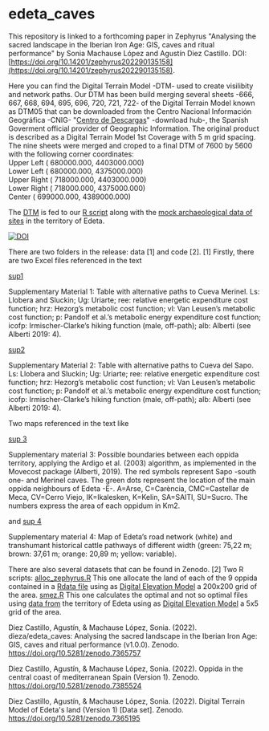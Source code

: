 # edeta_caves
This repository is linked to a forthcoming paper in Zephyrus "Analysing the sacred landscape in the Iberian Iron Age: GIS, caves and ritual performance" by Sonia Machause López and Agustín Diez Castillo. DOI: [https://doi.org/10.14201/zephyrus202290135158](https://doi.org/10.14201/zephyrus202290135158).

Here you can find the Digital Terrain Model -DTM- used to create visilibity and network paths. Our DTM has been build merging several sheets -666, 667, 668, 694, 695, 696, 720, 721, 722- of the Digital Terrain Model known as DTM05 that can be downloaded from the Centro Nacional Información Geográfica -CNIG- "[Centro de Descargas](https://centrodedescargas.cnig.es/CentroDescargas/locale?request_locale=en)" -download hub-, the Spanish Goverment official provider of Geographic Information. The original product is described as a Digital Terrain Model 1st Coverage with 5 m grid spacing. The nine sheets were merged and croped to a final DTM of 7600 by 5600 with the following corner coordinates:\
Upper Left  (  680000.000, 4403000.000) \
Lower Left  (  680000.000, 4375000.000) \
Upper Right (  718000.000, 4403000.000) \
Lower Right (  718000.000, 4375000.000) \
Center      (  699000.000, 4389000.000)  

The [DTM](https://doi.org/10.5281/zenodo.7365195) is fed to our [R script](code/smez.R) along with the [mock archaeological data of sites](data/smez.gpkg) in the territory of Edeta.

[![DOI](https://zenodo.org/badge/568890774.svg)](https://zenodo.org/badge/latestdoi/568890774)


There are two folders in the release: data [1] and code [2].
[1] Firstly, there are two Excel files referenced in the text


[sup1](https://github.com/dieza/edeta_caves/blob/main/data/SupplementaryMaterial_1_ToMerinel_MoreAlgorithms.xlsx)


Supplementary Material 1: Table with alternative paths to Cueva Merinel. Ls: Llobera and Sluckin; Ug: Uriarte; ree: relative energetic expenditure cost function; hrz: Hezorg’s metabolic cost function; vl: Van Leusen’s metabolic cost function; p: Pandolf et al.’s metabolic energy expenditure cost function; icofp: Irmischer-Clarke’s hiking function (male, off-path); alb: Alberti (see Alberti 2019: 4).


[sup2](https://github.com/dieza/edeta_caves/raw/main/data/SupplementaryMaterial_2_ToSapo_MoreAlgorithms.xlsx)


Supplementary Material 2: Table with alternative paths to Cueva del Sapo. Ls: Llobera and Sluckin; Ug: Uriarte; ree: relative energetic expenditure cost function; hrz: Hezorg’s metabolic cost function; vl: Van Leusen’s metabolic cost function; p: Pandolf et al.’s metabolic energy expenditure cost function; icofp: Irmischer-Clarke’s hiking function (male, off-path); alb: Alberti (see Alberti 2019: 4).

Two maps referenced in the text like 


[sup 3](https://github.com/dieza/edeta_caves/blob/main/data/SupplementaryMaterial_3_Map_BoundariesOppida.jpeg)

Supplementary material 3: Possible boundaries between each oppida territory, applying the Ardigo et al. (2003) algorithm, as implemented in the Movecost package (Alberti, 2019). The red symbols represent Sapo -south one- and Merinel caves. The green dots represent the location of the main oppida neighbours of Edeta -E-. A=Arse, C=Carència, CMC=Castellar de Meca, CV=Cerro Viejo, IK=Ikalesken, K=Kelin, SA=SAITI, SU=Sucro. The numbers express the area of each oppidum in Km2.


and 
[sup 4](https://github.com/dieza/edeta_caves/blob/main/data/SupplementaryMaterial_4_Map_Road%20network.jpg)

Supplementary material 4: Map of Edeta’s road network (white) and transhumant historical cattle pathways of different width (green: 75,22 m; brown: 37,61 m; orange: 20,89 m; yellow: variable).


There are also several datasets that can be found in Zenodo.
[2] Two R scripts:
[alloc_zephyrus.R](https://github.com/dieza/edeta_caves/blob/main/code/alloc_zephyrus.R)
This one allocate the land of each of the 9 oppida contained in a [Rdata file](https://doi.org/10.5281/zenodo.7385524) using as
[Digital Elevation Model](https://doi.org/10.5281/zenodo.7385836) a 200x200 grid of the area.
[smez.R](https://github.com/dieza/edeta_caves/blob/main/code/smez.R)
This one calculates the optimal and not so optimal files using [data from](https://doi.org/10.5281/zenodo.7365243) the territory of Edeta using as
[Digital Elevation Model](https://doi.org/10.5281/zenodo.7365195) a 5x5 grid of the area.


Diez Castillo, Agustín, & Machause López, Sonia. (2022). dieza/edeta_caves: Analysing the sacred landscape in the Iberian Iron Age: GIS, caves and ritual performance (v1.0.0). Zenodo. https://doi.org/10.5281/zenodo.7365757


Diez Castillo, Agustín, & Machause López, Sonia. (2022). Oppida in the central coast of mediterranean Spain (Version 1). Zenodo. https://doi.org/10.5281/zenodo.7385524


Diez Castillo, Agustín, & Machause López, Sonia. (2022). Digital Terrain Model of Edeta's land (Version 1) [Data set]. Zenodo. https://doi.org/10.5281/zenodo.7365195
